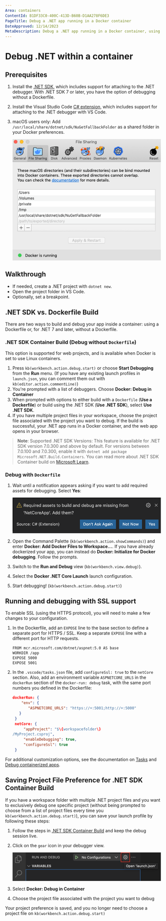 ```yaml
---
Area: containers
ContentId: B1DF33C0-400C-413D-B60B-D1AA278F6DE3
PageTitle: Debug a .NET app running in a Docker container
DateApproved: 12/14/2023
MetaDescription: Debug a .NET app running in a Docker container, using Visual Studio Code.
---
```


# Debug .NET within a container

## Prerequisites

1. Install the [.NET SDK](https://www.microsoft.com/net/download), which includes support for attaching to the .NET debugger. With .NET SDK 7 or later, you have the option of debugging without a Dockerfile.

1. Install the Visual Studio Code [C# extension](https://marketplace.visualstudio.com/items?itemName=ms-dotnettools.csharp), which includes support for attaching to the .NET debugger with VS Code.

1. macOS users only: Add `/usr/local/share/dotnet/sdk/NuGetFallbackFolder` as a shared folder in your Docker preferences.

   ![dockerSharedFolders](images/debug/mac-folders.png)

## Walkthrough

- If needed, create a .NET project with `dotnet new`.
- Open the project folder in VS Code.
- Optionally, set a breakpoint.

## .NET SDK vs. Dockerfile Build

There are two ways to build and debug your app inside a container: using a Dockerfile or, for .NET 7 and later, without a Dockerfile.

### .NET SDK Container Build (Debug without `Dockerfile`)

This option is supported for web projects, and is available when Docker is set to use Linux containers.

1. Press `kb(workbench.action.debug.start)` or choose **Start Debugging** from the **Run** menu. (If you have any existing launch profiles in `launch.json`, you can comment them out with `kb(editor.action.commentLine)`)
1. You're prompted with a list of debuggers. Choose **Docker: Debug in Container**
1. When prompted with options to either build with a `Dockerfile` (**Use a Dockerfile**) or build using the .NET SDK (**Use .NET SDK**), select **Use .NET SDK**.
1. If you have multiple project files in your workspace, choose the project file associated with the project you want to debug. If the build is successful, your .NET app runs in a Docker container, and the web app opens in your browser.

> **Note**: Supported .NET SDK Versions: This feature is available for .NET SDK version 7.0.300 and above by default. For versions between 7.0.100 and 7.0.300, enable it with `dotnet add package Microsoft.NET.Build.Containers`. You can read more about .NET SDK Container build on [Microsoft Learn](https://learn.microsoft.com/en-us/dotnet/core/docker/publish-as-container).

### Debug with `Dockerfile`

1. Wait until a notification appears asking if you want to add required assets for debugging. Select **Yes**:

   ![csharpPrompt](images/debug/csharp-prompt.png)

1. Open the Command Palette (`kb(workbench.action.showCommands)`) and enter **Docker: Add Docker Files to Workspace...**. If you have already dockerized your app, you can instead do **Docker: Initialize for Docker debugging**. Follow the prompts.
1. Switch to the **Run and Debug** view (`kb(workbench.view.debug)`).
1. Select the **Docker .NET Core Launch** launch configuration.
1. Start debugging! (`kb(workbench.action.debug.start)`)

## Running and debugging with SSL support

To enable SSL (using the HTTPS protocol), you will need to make a few changes to your configuration.

1. In the Dockerfile, add an `EXPOSE` line to the base section to define a separate port for HTTPS / SSL. Keep a separate `EXPOSE` line with a different port for HTTP requests.

   ```docker
   FROM mcr.microsoft.com/dotnet/aspnet:5.0 AS base
   WORKDIR /app
   EXPOSE 5000
   EXPOSE 5001
   ```

1. In the `.vscode/tasks.json` file, add `configureSsl: true` to the `netCore` section. Also, add an environment variable `ASPNETCORE_URLS` in the `dockerRun` section of the `docker-run: debug` task, with the same port numbers you defined in the Dockerfile:

   ```json
   dockerRun: {
       "env": {
          "ASPNETCORE_URLS": "https://+:5001;http://+:5000"
      }
    }
    netCore: {
        "appProject": "$\{workspacefolder\}
   /MyProject.csproj",
        "enableDebugging": true,
        "configureSsl": true
    }
   ```

For additional customization options, see the documentation on [Tasks](/docs/containers/reference.md) and [Debug containerized apps](/docs/containers/debug-common.md).

## Saving Project File Preference for .NET SDK Container Build

If you have a workspace folder with multiple .NET project files and you want to exclusively debug one specific project (without being prompted to choose from a list of project files every time you `kb(workbench.action.debug.start)`), you can save your launch profile by following these steps:

1. Follow the steps in [.NET SDK Container Build](#net-sdk-container-build-debug-without-dockerfile) and keep the debug session live.
1. Click on the `gear` icon in your debugger view.

   ![dockerSharedFolders](images/debug/debugger-scaffolding.png)

1. Select **Docker: Debug in Container**
1. Choose the project file associated with the project you want to debug

Your project preference is saved, and you no longer need to choose a project file on `kb(workbench.action.debug.start)`
